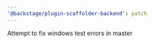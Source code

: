 ```yaml
---
'@backstage/plugin-scaffolder-backend': patch
---
```


Attempt to fix windows test errors in master
